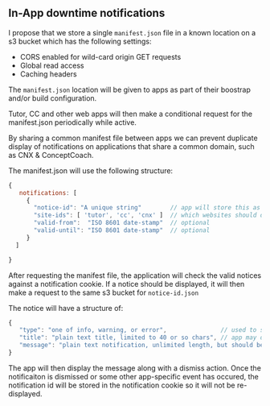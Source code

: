 In-App downtime notifications
---------------------

I propose that we store a single `manifest.json` file in a known location on a s3 bucket which has the following settings:

 * CORS enabled for wild-card origin GET requests
 * Global read access
 * Caching headers

The `manifest.json` location will be given to apps as part of their boostrap and/or build configuration.

Tutor, CC and other web apps will then make a conditional request for the manifest.json periodically while active.

By sharing a common manifest file between apps we can prevent duplicate display of notifications on applications that share a common domain, such as CNX & ConceptCoach.

The manifest.json will use the following structure:

```javascript
{
   notifications: [
     {
       "notice-id": "A unique string"        // app will store this as a cookie to prevent duplicate fetch & display
       "site-ids": [ 'tutor', 'cc', 'cnx' ]  // which websites should display the notification, if omitted, all products will display it
       "valid-from":  "ISO 8601 date-stamp"  // optional
       "valid-until": "ISO 8601 date-stamp"  // optional
     }
  ]

}
```

After requesting the manifest file, the application will check the valid notices against a notification cookie.  If a notice should be displayed,  it will then make a request to the same s3 bucket for `notice-id.json`

The notice will have a structure of:

```javascript
{
   "type": "one of info, warning, or error",               // used to style notification
   "title": "plain text title, limited to 40 or so chars", // app may display this as bold or something
   "message": "plain text notification, unlimited length, but should be fairly short to fit on ui"
}
```

The app will then display the message along with a dismiss action.  Once the notificaiton is dismissed or some other app-specific event has occured, the notification id will be stored in the notification cookie so it will not be re-displayed.
